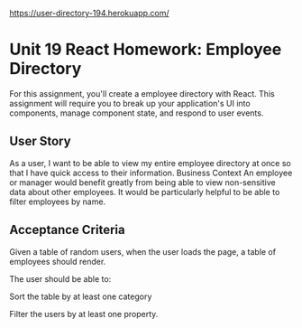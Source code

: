  https://user-directory-194.herokuapp.com/


# Unit 19 React Homework: Employee Directory
For this assignment, you'll create a employee directory with React. This assignment will require you to break up your application's UI into components, manage component state, and respond to user events.

## User Story

As a user, I want to be able to view my entire employee directory at once so that I have quick access to their information.
Business Context
An employee or manager would benefit greatly from being able to view non-sensitive data about other employees. It would be particularly helpful to be able to filter employees by name.

## Acceptance Criteria
Given a table of random users, when the user loads the page, a table of employees should render.

The user should be able to:

Sort the table by at least one category

Filter the users by at least one property.
